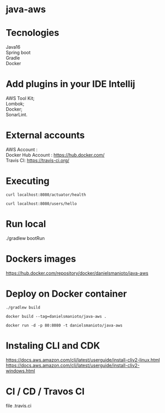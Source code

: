 # java-aws

# Tecnologies 

Java16 <br>
Spring boot <br>
Gradle <br>
Docker <br>

# Add plugins in your IDE Intellij
AWS Tool Kit; <br>
Lombok; <br>
Docker; <br>
SonarLint. <br>

# External accounts

AWS Account :   <br>
Docker Hub Account :  https://hub.docker.com/  <br>
Travis CI: https://travis-ci.org/ <br>

# Executing 

`curl localhost:8080/actuator/health`

`curl localhost:8080/users/hello`

# Run local

 ./gradlew bootRun
 
# Dockers images 

https://hub.docker.com/repository/docker/danielsmanioto/java-aws <br>

# Deploy on Docker container 

`./gradlew build`

`docker build --tag=danielsmanioto/java-aws .`

`docker run -d -p 80:8080 -t danielsmanioto/java-aws `

# Instaling CLI and CDK 
https://docs.aws.amazon.com/cli/latest/userguide/install-cliv2-linux.html <br>
https://docs.aws.amazon.com/cli/latest/userguide/install-cliv2-windows.html <br>


# CI / CD / Travos CI

file .travis.ci


